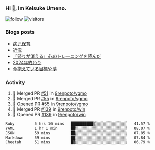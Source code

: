 ### Hi 👋, Im Keisuke Umeno.

<!--
**9renpoto/9renpoto** is a ✨ _special_ ✨ repository because its `README.md` (this file) appears on your GitHub profile.

Here are some ideas to get you started:

- 🔭 I’m currently working on ...
- 🌱 I’m currently learning ...
- 👯 I’m looking to collaborate on ...
- 🤔 I’m looking for help with ...
- 💬 Ask me about ...
- 📫 How to reach me: ...
- 😄 Pronouns: ...
- ⚡ Fun fact: ...
-->

![follow](https://img.shields.io/github/followers/9renpoto?label=Follow&style=social)
![visitors](https://komarev.com/ghpvc/?username=9renpoto&label=Profile%20views&color=0e75b6&style=flat)

### Blogs posts

<!-- BLOG-POST-LIST:START -->
- [病児保育](https://9renpoto.win/entry/2025/09/25/childcare_for_sick_children)
- [近況](https://9renpoto.win/entry/2025/04/05/current_status)
- [「怒りが消える」心のトレーニングを読んだ](https://9renpoto.win/entry/2025/02/01/anger-management)
- [2024年終わり](https://9renpoto.win/entry/2024/12/31/2024-end)
- [今抱えている目標や夢](https://9renpoto.win/entry/2024/12/02/objective)
<!-- BLOG-POST-LIST:END -->

### Activity

<!--START_SECTION:activity-->
1. 🎉 Merged PR [#51](https://github.com/9renpoto/vgmo/pull/51) in [9renpoto/vgmo](https://github.com/9renpoto/vgmo)
2. 🎉 Merged PR [#55](https://github.com/9renpoto/vgmo/pull/55) in [9renpoto/vgmo](https://github.com/9renpoto/vgmo)
3. 💪 Opened PR [#55](https://github.com/9renpoto/vgmo/pull/55) in [9renpoto/vgmo](https://github.com/9renpoto/vgmo)
4. 🎉 Merged PR [#139](https://github.com/9renpoto/win/pull/139) in [9renpoto/win](https://github.com/9renpoto/win)
5. 💪 Opened PR [#139](https://github.com/9renpoto/win/pull/139) in [9renpoto/win](https://github.com/9renpoto/win)
<!--END_SECTION:activity-->

<!--START_SECTION:waka-->

```txt
Ruby         5 hrs 16 mins   ██████████▒░░░░░░░░░░░░░░   41.57 %
YAML         1 hr 1 min      ██░░░░░░░░░░░░░░░░░░░░░░░   08.07 %
JSON         59 mins         ██░░░░░░░░░░░░░░░░░░░░░░░   07.85 %
Markdown     59 mins         ██░░░░░░░░░░░░░░░░░░░░░░░   07.84 %
Cheetah      51 mins         █▓░░░░░░░░░░░░░░░░░░░░░░░   06.79 %
```

<!--END_SECTION:waka-->
